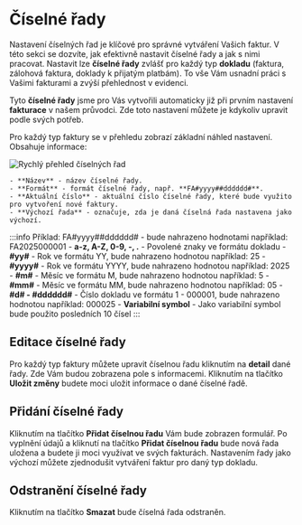 ﻿---
sidebar_position: 1
---

# Číselné řady
Nastavení číselných řad je klíčové pro správné vytváření Vašich faktur. V této sekci se dozvíte, jak efektivně nastavit číselné řady a jak s nimi pracovat.
Nastavit lze **číselné řady** zvlášť pro každý typ **dokladu** (faktura, zálohová faktura, doklady k přijatým platbám). To vše Vám usnadní práci s Vašimi fakturami a zvýší přehlednost v evidenci.

Tyto **číselné řady** jsme pro Vás vytvořili automaticky již při prvním nastavení **fakturace** v našem průvodci. Zde toto nastavení můžete je kdykoliv upravit podle svých potřeb.

Pro každý typ faktury se v přehledu zobrazí základní náhled nastavení. 
Obsahuje informace: 

![Rychlý přehled číselných řad](/img/invoice/number-series/overview.png)

	- **Název** - název číselné řady.
	- **Formát** - formát číselné řady, např. **FA#yyyy##dddddd#**.
	- **Aktuální číslo** - aktuální číslo číselné řady, které bude využito pro vytvoření nové faktury.
	- **Výchozí řada** - označuje, zda je daná číselná řada nastavena jako výchozí.

:::info
	Příklad: FA#yyyy##dddddd# - bude nahrazeno hodnotami například: FA2025000001
	- **a-z, A-Z, 0-9, -, .** - Povolené znaky ve formátu dokladu
	- **#yy#** - Rok ve formátu YY, bude nahrazeno hodnotou například: 25
	- **#yyyy#** - Rok ve formátu YYYY, bude nahrazeno hodnotou například: 2025
	- **#m#** - Měsíc ve formátu M, bude nahrazeno hodnotou například: 5
	- **#mm#** - Měsíc ve formátu MM, bude nahrazeno hodnotou například: 05
	- **#d# - #dddddd#** - Číslo dokladu ve formátu 1 - 000001, bude nahrazeno hodnotou například: 000025
	- **Variabilní symbol** - Jako variabilní symbol bude použito posledních 10 čísel
:::


## Editace číselné řady
Pro každý typ faktury můžete upravit číselnou řadu kliknutím na **detail** dané řady. Zde Vám budou zobrazena pole s informacemi. Kliknutím na tlačítko **Uložit změny** budete moci uložit informace o dané číselné řadě.

## Přidání číselné řady
Kliknutím na tlačítko **Přidat číselnou řadu** Vám bude zobrazen formulář. Po vyplnění údajů a kliknutí na tlačítko **Přidat číselnou řadu** bude nová řada uložena a budete ji moci využívat ve svých fakturách.
Nastavením řady jako výchozí můžete zjednodušit vytváření faktur pro daný typ dokladu.


## Odstranění číselné řady
Kliknutím na tlačítko **Smazat** bude číselná řada odstraněn.






